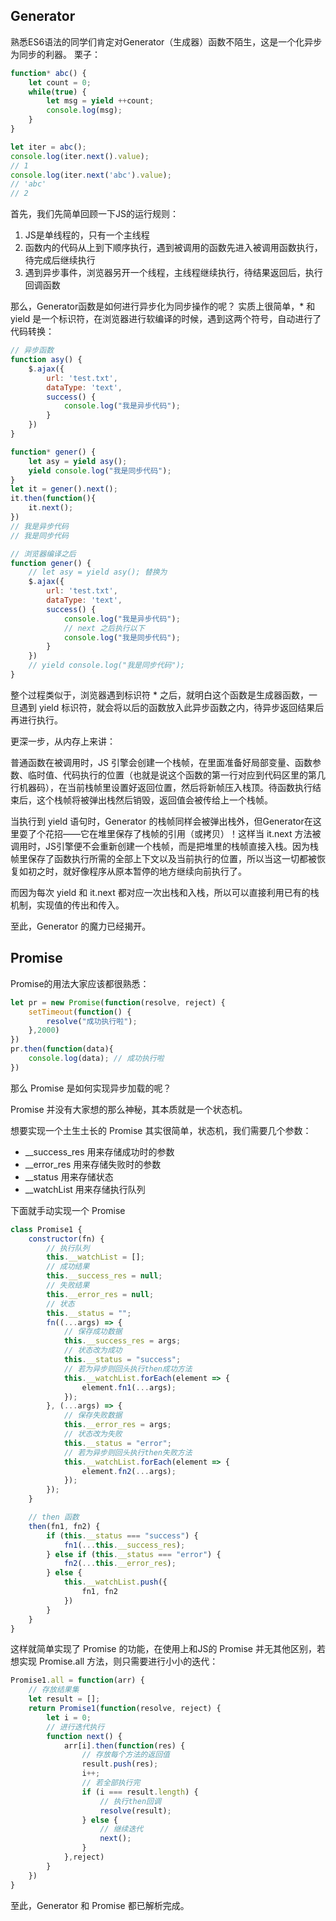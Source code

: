 ## Generator
熟悉ES6语法的同学们肯定对Generator（生成器）函数不陌生，这是一个化异步为同步的利器。
栗子：
```javaScript
function* abc() {
    let count = 0;
    while(true) {
        let msg = yield ++count;
        console.log(msg);
    }
}

let iter = abc();
console.log(iter.next().value);
// 1
console.log(iter.next('abc').value);
// 'abc'
// 2
```

首先，我们先简单回顾一下JS的运行规则：
1. JS是单线程的，只有一个主线程
2. 函数内的代码从上到下顺序执行，遇到被调用的函数先进入被调用函数执行，待完成后继续执行
3. 遇到异步事件，浏览器另开一个线程，主线程继续执行，待结果返回后，执行回调函数

那么，Generator函数是如何进行异步化为同步操作的呢？
实质上很简单，* 和 yield 是一个标识符，在浏览器进行软编译的时候，遇到这两个符号，自动进行了代码转换：
```javaScript
// 异步函数
function asy() {
	$.ajax({
		url: 'test.txt',
		dataType: 'text',
		success() {
			console.log("我是异步代码");
		}
	})
}

function* gener() {
	let asy = yield asy();
	yield console.log("我是同步代码");
}
let it = gener().next();
it.then(function(){
	it.next();
})
// 我是异步代码
// 我是同步代码
```

```javaScript
// 浏览器编译之后
function gener() {
	// let asy = yield asy(); 替换为
	$.ajax({
		url: 'test.txt',
		dataType: 'text',
		success() {
			console.log("我是异步代码");
			// next 之后执行以下
			console.log("我是同步代码");
		}
	})
	// yield console.log("我是同步代码");
}
```
整个过程类似于，浏览器遇到标识符 * 之后，就明白这个函数是生成器函数，一旦遇到 yield 标识符，就会将以后的函数放入此异步函数之内，待异步返回结果后再进行执行。

更深一步，从内存上来讲：

普通函数在被调用时，JS 引擎会创建一个栈帧，在里面准备好局部变量、函数参数、临时值、代码执行的位置（也就是说这个函数的第一行对应到代码区里的第几行机器码），在当前栈帧里设置好返回位置，然后将新帧压入栈顶。待函数执行结束后，这个栈帧将被弹出栈然后销毁，返回值会被传给上一个栈帧。

当执行到 yield 语句时，Generator 的栈帧同样会被弹出栈外，但Generator在这里耍了个花招——它在堆里保存了栈帧的引用（或拷贝）！这样当 it.next 方法被调用时，JS引擎便不会重新创建一个栈帧，而是把堆里的栈帧直接入栈。因为栈帧里保存了函数执行所需的全部上下文以及当前执行的位置，所以当这一切都被恢复如初之时，就好像程序从原本暂停的地方继续向前执行了。

而因为每次 yield 和 it.next 都对应一次出栈和入栈，所以可以直接利用已有的栈机制，实现值的传出和传入。

至此，Generator 的魔力已经揭开。

## Promise

Promise的用法大家应该都很熟悉：
```javaScript
let pr = new Promise(function(resolve, reject) {
	setTimeout(function() {
		resolve("成功执行啦");
	},2000)
})
pr.then(function(data){
	console.log(data); // 成功执行啦
})
```

那么 Promise 是如何实现异步加载的呢？

Promise 并没有大家想的那么神秘，其本质就是一个状态机。

想要实现一个土生土长的 Promise 其实很简单，状态机，我们需要几个参数：
- __success_res  用来存储成功时的参数
- __error_res  用来存储失败时的参数
- __status  用来存储状态
- __watchList  用来存储执行队列

下面就手动实现一个 Promise 
```javaScript
class Promise1 {
    constructor(fn) {
        // 执行队列
        this.__watchList = [];
        // 成功结果
        this.__success_res = null;
        // 失败结果
        this.__error_res = null;
        // 状态
        this.__status = "";
        fn((...args) => {
        	// 保存成功数据
            this.__success_res = args;
            // 状态改为成功
            this.__status = "success";
            // 若为异步则回头执行then成功方法
            this.__watchList.forEach(element => {
                element.fn1(...args);
            });
        }, (...args) => {
        	// 保存失败数据
            this.__error_res = args;
            // 状态改为失败
            this.__status = "error";
            // 若为异步则回头执行then失败方法
            this.__watchList.forEach(element => {
                element.fn2(...args);
            });
        });
    }

    // then 函数
    then(fn1, fn2) {
        if (this.__status === "success") {
            fn1(...this.__success_res);
        } else if (this.__status === "error") {
            fn2(...this.__error_res);
        } else {
            this.__watchList.push({
                fn1, fn2
            })
        }
    }
}
```

这样就简单实现了 Promise 的功能，在使用上和JS的 Promise 并无其他区别，若想实现 Promise.all 方法，则只需要进行小小的迭代：

```javaScript
Promise1.all = function(arr) {
	// 存放结果集
	let result = [];
	return Promise1(function(resolve, reject) {
		let i = 0;
		// 进行迭代执行
		function next() {
			arr[i].then(function(res) {
				// 存放每个方法的返回值
				result.push(res);
				i++;
				// 若全部执行完
				if (i === result.length) {
					// 执行then回调
					resolve(result);
				} else {
					// 继续迭代
					next();
				}
			},reject)
		}
	})
}
```

至此，Generator 和 Promise 都已解析完成。
